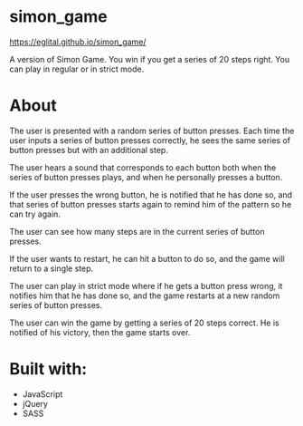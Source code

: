 # simon_game

https://eglital.github.io/simon_game/

A version of Simon Game. You win if you get a series of 20 steps right. You can play in regular or in strict mode.

# About
The user is presented with a random series of button presses.
Each time the user inputs a series of button presses correctly, he sees the same series of button presses but with an additional step.

The user hears a sound that corresponds to each button both when the series of button presses plays, and when he personally presses a button.

If the user presses the wrong button, he is notified that he has done so, and that series of button presses starts again to remind him of the pattern so he can try again.

The user can see how many steps are in the current series of button presses.

If the user wants to restart, he can hit a button to do so, and the game will return to a single step.

The user can play in strict mode where if he gets a button press wrong, it notifies him that he has done so, and the game restarts at a new random series of button presses.

The user can win the game by getting a series of 20 steps correct. He is notified of his victory, then the game starts over.

# Built with:
* JavaScript
* jQuery
* SASS
